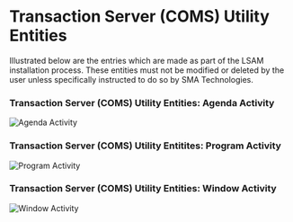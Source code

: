 # Transaction Server (COMS) Utility Entities

Illustrated below are the entries which are made as part of the LSAM installation process. These entities must not be modified or deleted by the user unless specifically instructed to do so by SMA Technologies.

### Transaction Server (COMS) Utility Entities: Agenda Activity

![Agenda Activity](/img/agendaactivity.png)

### Transaction Server (COMS) Utility Entitites: Program Activity

![Program Activity](/img/programactivity.png)

### Transaction Server (COMS) Utility Entities: Window Activity

![Window Activity](/img/windowactivity.png)

